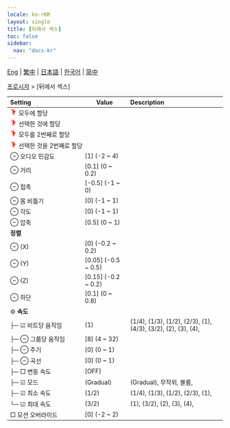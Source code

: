 ```yaml
---
locale: ko-rKR
layout: single
title: [뒤에서 섹스]
toc: false
sidebar:
  nav: "docs-kr"
---
```

[Eng](/dancexr/menu/2025.4/motion/sex_from_behind) | [繁中](/tw/dancexr/menu/2025.4/motion/sex_from_behind) | [日本語](/jp/dancexr/menu/2025.4/motion/sex_from_behind) | [한국어](/kr/dancexr/menu/2025.4/motion/sex_from_behind) | [简中](/zh/dancexr/menu/2025.4/motion/sex_from_behind)

[프로시저](../menu#프로시저) > [뒤에서 섹스]



| Setting | Value | Description |
| :--- | --- | :--- |
|<nobr><img src="/images/icon/ic_motion.png" alt="motion icon"/> 모두에 할당</nobr>|| 
|<nobr><img src="/images/icon/ic_motion.png" alt="motion icon"/> 선택한 것에 할당</nobr>|| 
|<nobr><img src="/images/icon/ic_motion.png" alt="motion icon"/> 모두를 2번째로 할당</nobr>|| 
|<nobr><img src="/images/icon/ic_motion.png" alt="motion icon"/> 선택한 것을 2번째로 할당</nobr>|| 
|<nobr> ⊖ 오디오 민감도</nobr>| [1] (-2 ~ 4) | 
|<nobr> ⊖ 거리</nobr>| [0.1] (0 ~ 0.2) | 
|<nobr> ⊖ 접촉</nobr>| [-0.5] (-1 ~ 0) | 
|<nobr> ⊖ 몸 비틀기</nobr>| [0] (-1 ~ 1) | 
|<nobr> ⊖ 각도</nobr>| [0] (-1 ~ 1) | 
|<nobr> ⊖ 압축</nobr>| [0.5] (0 ~ 1) | 
|<nobr> **정렬**</nobr>|| 
|<nobr> ⊖ (X)</nobr>| [0] (-0.2 ~ 0.2) | 
|<nobr> ⊖ (Y)</nobr>| [0.05] (-0.5 ~ 0.5) | 
|<nobr> ⊖ (Z)</nobr>| [0.15] (-0.2 ~ 0.2) | 
|<nobr> ⊖ 하단</nobr>| [0.1] (0 ~ 0.8) | 
|<nobr> ⚙️ **속도**</nobr>| | 
|<nobr>├─ ☑ 비트당 움직임</nobr>| (1) | (1/4), (1/3), (1/2), (2/3), (1), (4/3), (3/2), (2), (3), (4), 
|<nobr>├─ ⊖ 그룹당 움직임</nobr>| [8] (4 ~ 32) | 
|<nobr>├─ ⊖ 주기</nobr>| [0] (0 ~ 1) | 
|<nobr>├─ ⊖ 곡선</nobr>| [0] (0 ~ 1) | 
|<nobr>├─ □ 변동 속도</nobr>| [OFF] | 
|<nobr>├─ ☑ 모드</nobr>| (Gradual) | (Gradual), 무작위, 볼륨, 
|<nobr>├─ ☑ 최소 속도</nobr>| (1/2) | (1/4), (1/3), (1/2), (2/3), (1), 
|<nobr>└─ ☑ 최대 속도</nobr>| (3/2) | (1), (3/2), (2), (3), (4), 
|<nobr> □ 모션 오버라이드</nobr>| [0] (-2 ~ 2) | 

